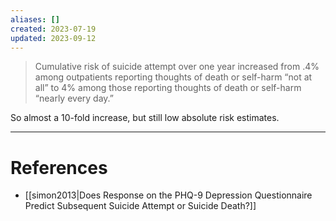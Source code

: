 ```yaml
---
aliases: []
created: 2023-07-19
updated: 2023-09-12
---
```

> Cumulative risk of suicide attempt over one year increased from .4% among outpatients reporting thoughts of death or self-harm “not at all” to 4% among those reporting thoughts of death or self-harm “nearly every day.”

So almost a 10-fold increase, but still low absolute risk estimates.

---
# References
* [[simon2013|Does Response on the PHQ-9 Depression Questionnaire Predict Subsequent Suicide Attempt or Suicide Death?]]